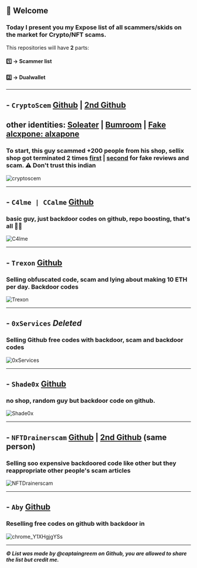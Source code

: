 ## 👋 Welcome
### Today I present you my Expose list of **all** scammers/skids on the market for Crypto/NFT scams.
This repositories will have **2** parts:
#### 1️⃣ → Scammer list
#### 2️⃣ → Dualwallet


---

## - `CryptoScem` [Github](https://github.com/cryptoscemdev) | [2nd Github](https://github.com/devcryptoscem)
## other identities: [Soleater](https://github.com/soleaterwebdev) | [Bumroom](https://github.com/bumroom) | [Fake alcxpone: alxapone](https://github.com/alxapone)
### To start, this guy scammed +200 people from his shop, sellix shop got terminated 2 times [first](https://cryptoscem.sellix.io) | [second](https://cryptoscemm.sellix.io) for fake reviews and scam. **⚠️ Don't trust this indian**

![cryptoscem](https://user-images.githubusercontent.com/103531256/174454376-e6d126e9-7cd0-46ba-9224-4c157026c36c.png)

---

## - `C4lme | CCalme` [Github](https://github.com/C4lme)
### basic guy, just backdoor codes on github, repo boosting, that's all 🤷‍♂


![C4lme](https://user-images.githubusercontent.com/103531256/174454492-be035582-79e9-4743-aaaa-bee7c3b96e0b.png)

---

## - `Trexon` [Github](https://github.com/Trexon-Drainers)
### Selling obfuscated code, scam and lying about making 10 ETH per day. Backdoor codes

![Trexon](https://user-images.githubusercontent.com/103531256/174454711-9641b8ce-edc1-462f-9641-6098a70c877c.png)


---

## - `0xServices` *Deleted*
### Selling Github free codes with backdoor, scam and backdoor codes


![0xServices](https://user-images.githubusercontent.com/103531256/174454940-b4e88044-b27d-46ba-a0ae-d1ec2f5df387.png)


---

## - `Shade0x` [Github](https://github.com/Shade0x/NFT-Drainer-Website)
### no shop, random guy but backdoor code on github.


![Shade0x](https://user-images.githubusercontent.com/103531256/174455468-6ffa0a6a-6842-4f20-8179-28bd167de761.png)


---

## - `NFTDrainerscam` [Github](https://github.com/CryptoRekt88) | [2nd Github](https://github.com/NFTstipsandtricks) (same person)
### Selling soo expensive backdoored code like other but they reappropriate other people's scam articles


![NFTDrainerscam](https://user-images.githubusercontent.com/103531256/174455814-a78c7e3d-8928-4ed1-a635-f6ad67b2b09f.png)


---

## - `Aby` [Github](https://github.com/moneyxx)
### Reselling free codes on github with backdoor in


![chrome_Y1XHgjgYSs](https://user-images.githubusercontent.com/103531256/174456529-0d48ebba-7608-41db-89e5-8b6098c45a1f.png)







---

***© List was made by @captaingreem on Github, you are allowed to share the list but credit me.***




